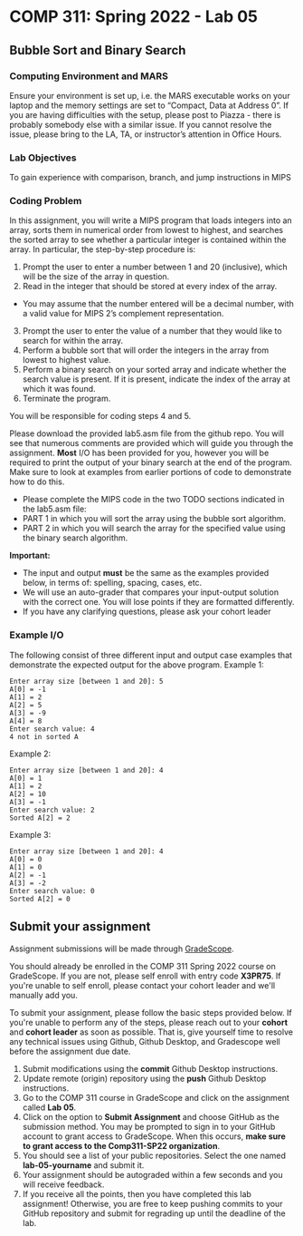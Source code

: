 # COMP 311: Spring 2022 - Lab 05

## Bubble Sort and Binary Search

### Computing Environment and MARS

Ensure your environment is set up, i.e. the MARS executable works on your laptop and the memory settings are set to “Compact, Data at Address 0”. If you are having difficulties with the setup, please post to Piazza - there is probably somebody else with a similar issue. If you cannot resolve the issue, please bring to the LA, TA, or instructor’s attention in Office Hours.

### Lab Objectives

To gain experience with comparison, branch, and jump instructions in MIPS

### Coding Problem

In this assignment, you will write a MIPS program that loads integers into an array, sorts them in numerical order from lowest to highest, and searches the sorted array to see whether a particular integer is contained within the array. In particular, the step-by-step procedure is:

1. Prompt the user to enter a number between 1 and 20 (inclusive), which will be the size of the array in question.
2. Read in the integer that should be stored at every index of the array.
  - You may assume that the number entered will be a decimal number, with a valid value for MIPS 2’s complement representation.
3. Prompt the user to enter the value of a number that they would like to search for within the array.
4. Perform a bubble sort that will order the integers in the array from lowest to highest value.
5. Perform a binary search on your sorted array and indicate whether the search value is present. If it is present, indicate the index of the array at which it was found.
6. Terminate the program.

You will be responsible for coding steps 4 and 5. 

Please download the provided lab5.asm file from the github repo. You will see that numerous comments are provided which will guide you through the assignment. **Most** I/O has been provided for you, however you will be required to print the output of your binary search at the end of the program. Make sure to look at examples from earlier portions of code to demonstrate how to do this.

- Please complete the MIPS code in the two TODO sections indicated in the lab5.asm file:
- PART 1 in which you will sort the array using the bubble sort algorithm.
- PART 2 in which you will search the array for the specified value using the binary search algorithm.

**Important:**

- The input and output **must** be the same as the examples provided below, in terms of: spelling, spacing, cases, etc.
- We will use an auto-grader that compares your input-output solution with the correct one. You will lose points if they are formatted differently.
- If you have any clarifying questions, please ask your cohort leader

### Example I/O

The following consist of three different input and output case examples that demonstrate the expected output for the above program.
Example 1:

```
Enter array size [between 1 and 20]: 5
A[0] = -1
A[1] = 2
A[2] = 5
A[3] = -9
A[4] = 8
Enter search value: 4
4 not in sorted A
```

Example 2:

```
Enter array size [between 1 and 20]: 4
A[0] = 1
A[1] = 2
A[2] = 10
A[3] = -1
Enter search value: 2
Sorted A[2] = 2
```

Example 3:

```
Enter array size [between 1 and 20]: 4
A[0] = 0
A[1] = 0
A[2] = -1
A[3] = -2
Enter search value: 0
Sorted A[2] = 0
```

## Submit your assignment
Assignment submissions will be made through [GradeScope](https://www.gradescope.com).

You should already be enrolled in the COMP 311 Spring 2022 course on GradeScope. If you are not, please self enroll with entry code **X3PR75**. If you're unable to self enroll, please contact your cohort leader and we'll manually add you.

To submit your assignment, please follow the basic steps provided below. If you're unable to perform any of the steps, please reach out to your **cohort** and **cohort leader** as soon as possible. That is, give yourself time to resolve any technical issues using Github, Github Desktop, and Gradescope well before the assignment due date.

1. Submit modifications using the **commit** Github Desktop instructions.
2. Update remote (origin) repository using the **push** Github Desktop instructions.
3. Go to the COMP 311 course in GradeScope and click on the assignment called **Lab 05**.
4. Click on the option to **Submit Assignment** and choose GitHub as the submission method. You may be prompted to sign in to your GitHub account to grant access to GradeScope. When this occurs, **make sure to grant access to the Comp311-SP22 organization**.
5. You should see a list of your public repositories. Select the one named **lab-05-yourname** and submit it.
6. Your assignment should be autograded within a few seconds and you will receive feedback.
7. If you receive all the points, then you have completed this lab assignment! Otherwise, you are free to keep pushing commits to your GitHub repository and submit for regrading up until the deadline of the lab.















